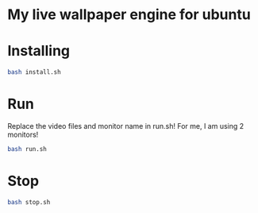 # My live wallpaper engine for ubuntu

# Installing

```bash
bash install.sh
```

# Run
Replace the video files and monitor name in run.sh!
For me, I am using 2 monitors!

```bash
bash run.sh
```

# Stop
```bash
bash stop.sh
```
